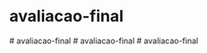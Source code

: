# avaliacao-final
#   a v a l i a c a o - f i n a l  
 #   a v a l i a c a o - f i n a l  
 #   a v a l i a c a o - f i n a l  
 